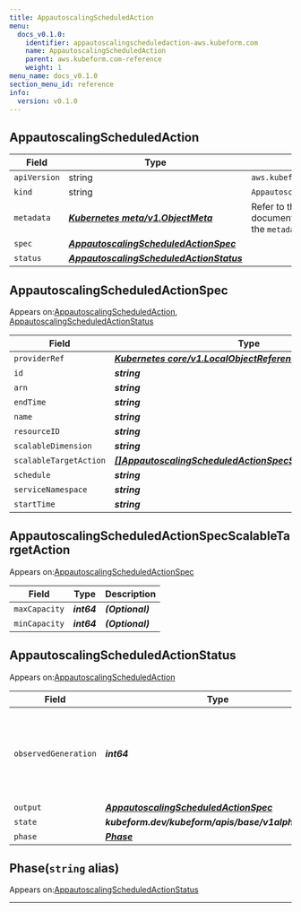 ```yaml
---
title: AppautoscalingScheduledAction
menu:
  docs_v0.1.0:
    identifier: appautoscalingscheduledaction-aws.kubeform.com
    name: AppautoscalingScheduledAction
    parent: aws.kubeform.com-reference
    weight: 1
menu_name: docs_v0.1.0
section_menu_id: reference
info:
  version: v0.1.0
---
```


## AppautoscalingScheduledAction
| Field | Type | Description |
| ------ | ----- | ----------- |
| `apiVersion` | string | `aws.kubeform.com/v1alpha1` |
|    `kind` | string | `AppautoscalingScheduledAction` |
| `metadata` | ***[Kubernetes meta/v1.ObjectMeta](https://kubernetes.io/docs/reference/generated/kubernetes-api/v1.13/#objectmeta-v1-meta)***|Refer to the Kubernetes API documentation for the fields of the `metadata` field.|
| `spec` | ***[AppautoscalingScheduledActionSpec](#appautoscalingscheduledactionspec)***||
| `status` | ***[AppautoscalingScheduledActionStatus](#appautoscalingscheduledactionstatus)***||
## AppautoscalingScheduledActionSpec

Appears on:[AppautoscalingScheduledAction](#appautoscalingscheduledaction), [AppautoscalingScheduledActionStatus](#appautoscalingscheduledactionstatus)

| Field | Type | Description |
| ------ | ----- | ----------- |
| `providerRef` | ***[Kubernetes core/v1.LocalObjectReference](https://kubernetes.io/docs/reference/generated/kubernetes-api/v1.13/#localobjectreference-v1-core)***||
| `id` | ***string***||
| `arn` | ***string***| ***(Optional)*** |
| `endTime` | ***string***| ***(Optional)*** |
| `name` | ***string***||
| `resourceID` | ***string***||
| `scalableDimension` | ***string***| ***(Optional)*** |
| `scalableTargetAction` | ***[[]AppautoscalingScheduledActionSpecScalableTargetAction](#appautoscalingscheduledactionspecscalabletargetaction)***| ***(Optional)*** |
| `schedule` | ***string***| ***(Optional)*** |
| `serviceNamespace` | ***string***||
| `startTime` | ***string***| ***(Optional)*** |
## AppautoscalingScheduledActionSpecScalableTargetAction

Appears on:[AppautoscalingScheduledActionSpec](#appautoscalingscheduledactionspec)

| Field | Type | Description |
| ------ | ----- | ----------- |
| `maxCapacity` | ***int64***| ***(Optional)*** |
| `minCapacity` | ***int64***| ***(Optional)*** |
## AppautoscalingScheduledActionStatus

Appears on:[AppautoscalingScheduledAction](#appautoscalingscheduledaction)

| Field | Type | Description |
| ------ | ----- | ----------- |
| `observedGeneration` | ***int64***| ***(Optional)*** Resource generation, which is updated on mutation by the API Server.|
| `output` | ***[AppautoscalingScheduledActionSpec](#appautoscalingscheduledactionspec)***| ***(Optional)*** |
| `state` | ***kubeform.dev/kubeform/apis/base/v1alpha1.State***| ***(Optional)*** |
| `phase` | ***[Phase](#phase)***| ***(Optional)*** |
## Phase(`string` alias)

Appears on:[AppautoscalingScheduledActionStatus](#appautoscalingscheduledactionstatus)

---
